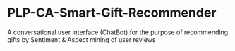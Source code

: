 # PLP-CA-Smart-Gift-Recommender
A conversational user interface (ChatBot) for the purpose of recommending gifts by Sentiment &amp; Aspect mining of user reviews
